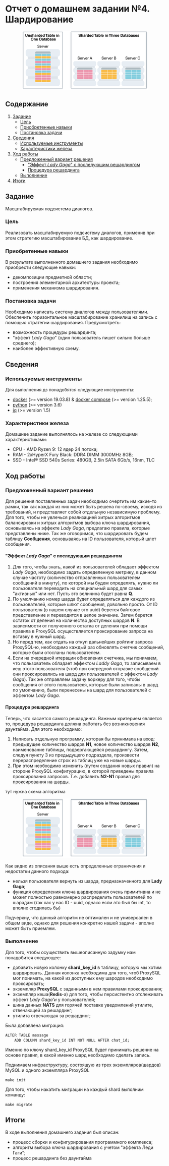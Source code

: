 # Отчет о домашнем задании №4. Шардирование 
<p align="center">
<img src="static/logo.png">
</p>

## Содержание
1. [ Задание ](#task)
    - [ Цель ](#task-goal)
    - [ Приобретенные навыки ](#task-skills)
    - [ Постановка задачи ](#task-statement)
2. [ Сведения ](#information)
    - [ Используемые инструменты ](#information-tools)
    - [ Характеристики железа ](#information-computer)
3. [ Ход работы ](#work)
    - [ Предложенный вариант решения ](#work-solution)
        - ["Эффект *Lady Gaga*" с последующим решардингом](#work-solution-lady-gaga)
        - [Процедура решардинга](#work-solution-resharding)
    - [ Выполнение ](#work-execute)
4. [ Итоги ](#results)

<a name="task"></a>
## Задание
Масштабируемая подсистема диалогов.

<a name="task-goal"></a>
### Цель
Реализовать масштабируемую подсистему диалогов, применив при этом стратегию масштабирование БД, как шардирование.

<a name="task-skills"></a>
### Приобретенные навыки
В результате выполненного домашнего задания необходимо приобрести следующие навыки:
- декомпозиции предметной области;
- построения элементарной архитектуры проекта;
- применения механизма шардирования.

<a name="task-statement"></a>
### Постановка задачи
Необходимо написать систему диалогов между пользователями. Обеспечить горизонтальное масштабирование хранилищ на запись
с помощью стратегии шардирования. Предусмотреть:
- возможность процедуры решардинга;
- "эффект *Lady Gaga*" (один пользователь пишет сильно больше среднего);
- наиболее эффективную схему.

<a name="information"></a>
## Сведения
<a name="information-tools"></a>
### Используемые инструменты
Для выполнения дз понадобятся следующие инструменты: 
- [docker](https://docs.docker.com/get-docker/) (>= version 19.03.8) & [docker compose](https://docs.docker.com/compose/install/) (>= version 1.25.5);
- [python](https://www.python.org/downloads/) (>= version 3.6)
- [jq](https://stedolan.github.io/jq/download/) (>= version 1.5)

<a name="information-computer"></a>
### Характеристики железа
Домашнее задание выполнялось на железе со следующими характеристиками:
- CPU - AMD Ryzen 9: 12 ядер 24 потока;
- RAM - 2xHyperX Fury Black: DDR4 DIMM 3000MHz 8GB;
- SSD - Intel® SSD 540s Series: 480GB, 2.5in SATA 6Gb/s, 16nm, TLC

<a name="work"></a>
## Ход работы

<a name="work-solution"></a>
### Предложенный вариант решения
Для решения поставленных задач необходимо очертить им какие-то рамки, так как каждая из них может быть решена по-своему, 
исходя из требований, и представляет собой отдельную независимую проблему. Для того, чтобы не увлечься реализацией
хитрых алгоритмов балансировки и хитрых алгоритмов выбора ключа шардирования, основываясь на эффекте *Lady Gaga*, 
предлагаю правила, которые представлены ниже. Так же оговоримся, что шардировать будем таблицу **Сообщения**, 
основываясь на ID пользователя, который шлет сообщения.

<a name="work-solution-lady-gaga"></a>
#### "Эффект *Lady Gaga*" с последующим решардингом
1. Для того, чтобы знать, какой из пользователей обладает эффектом *Lady Gaga*, необходимо задать определенную метрику,
в данном случае частоту (количество отправленных пользователем сообщений в минуту), по которой мы будем определять, 
нужно ли пользователя переводить на специальный шард для самых "активных" или нет. Пусть это величина будет равна **Q**.
2. По умолчанию номер шарда будет определяться для каждого из пользователей, которые шлют сообщения, довольно просто.
От ID пользователя (в нашем случае это uuid) берется байтовое представление и переводится в целое значение. Затем 
берется остаток от деления на количество доступных шардов **N**. В зависимости от полученного остатка от деления при 
помощи правила в ProxySQL осуществляется проксирование запроса на вставку в нужный шард.
3. Но перед тем, как отдать на откуп дальнейших ройтинг запроса ProxySQL-ю, необходимо каждый раз обновлять счетчик
сообщений, которые были отосланы пользователем.
4. Если на очередной итерации обновления счетчика, мы понимаем, что пользователь обладает эффектом *Laddy Gaga*, то
записываем в кеш этого пользователя (чтоб при очередной отправке сообщений они проксировались на шард для пользователей
с эффектом *Lady Gaga*). Так же отправляем задачу воркеру для того, чтобы сообщения от этого пользователя, которые были
записаны в шард по умолчанию, были перенесены на шард для пользователей с эффектом *Lady Gaga*.

<a name="work-solution-resharding"></a>
#### Процедура решардинга
Теперь, что касается самого решардинга. Важным критерием является то, процедура решардинга должна работать без 
возникновения даунтайма. Для этого необходимо:
1. Написать отдельную программу, которая бы принимала на вход: предыдущее количество шардов **N1**, новое количество 
шардов **N2**, наименование таблицы, подвергающейся решардингу. Затем, следуя пункту 3 из предыдущего подраздела, 
произвести перераспределение строк из таблиц уже на новые шарды.
2. При этом необходимо изменить (путем создания новых правил) на стороне ProxySQL конфигурацию, в которой приведены
правила проксирования запросов. Т.е. добавить **N2-N1** правил для проксирования на шарды.

тут нужна схема алгоритма
<p align="center">
<img src="static/logo.png">
</p>

Как видно из описания выше есть определенные ограничения и недостатки данного подхода:
  - нельзя пользователя вернуть из шарда, предназначенного для **Lady Gaga**;
  - функция определения ключа шардирования очень примитивна и не может полностью равномерно распределить пользователей
  по шарадам (так как у нас ID - uuid, однако если это был бы int, то вполне сгодилась бы)
  
Подчеркну, что данный алгоритм не оптимален и не универсален в общем виде, однако для решения конкретно нашей задачи -
вполне может быть приемлем.

<a name="work-execute"></a>
### Выполнение
Для того, чтобы осуществить вышеописанную задумку нам понадобится следующее:
  - добавить новую колонку **shard_key_id** в таблицу, которую мы хотим шардировать. Данная колонка необходима для того,
  чтоб ProxySQL мог понимать, на какой из доступных ему шародов необходимо проксировать;
  - экземпляр **ProxySQL** с заданными в нем правилами проксирования;
  - экземпляр кеша(**Redis**-а) для того, чтобы персистентно отслеживать эффект *Lady Gaga'и* у пользователей;
  - шина данных **NATS** для горячей поставке уведомлений утилите, отвечающей за решардинг;
  - утилита отвечающая за решардинг;

Была добавлена миграция:
```mysql based
ALTER TABLE message
    ADD COLUMN shard_key_id INT NOT NULL AFTER chat_id;
```

Именно по ключу shard_key_id ProxySQL будет принимать решение на основе правил, в какой именно шард необходимо сделать
запись.

Поднимаем инфраструктуру, состоящую из трех экземпляров(шардов) MySQL и одного экземпляра ProxySQL
```shell script
make init
```

Для того, чтобы накатить миграции на каждый shard выполним команду:
```shell script
make migrate
```

<a name="results"></a>
## Итоги
В ходе выполнения домашнего задания был описан:
- процесс сборки и конфигурирования программного комплекса;
- алгоритм выбора ключа шардирования с учетом "эффекта Леди Гаги";
- процесс решардинга без даунтайма